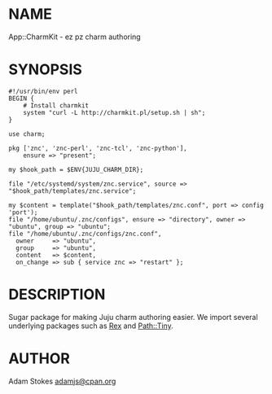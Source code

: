 # NAME

App::CharmKit - ez pz charm authoring

# SYNOPSIS

    #!/usr/bin/env perl
    BEGIN {
        # Install charmkit
        system "curl -L http://charmkit.pl/setup.sh | sh";
    }

    use charm;

    pkg ['znc', 'znc-perl', 'znc-tcl', 'znc-python'],
        ensure => "present";

    my $hook_path = $ENV{JUJU_CHARM_DIR};

    file "/etc/systemd/system/znc.service", source => "$hook_path/templates/znc.service";

    my $content = template("$hook_path/templates/znc.conf", port => config 'port');
    file "/home/ubuntu/.znc/configs", ensure => "directory", owner => "ubuntu", group => "ubuntu";
    file "/home/ubuntu/.znc/configs/znc.conf",
      owner     => "ubuntu",
      group     => "ubuntu",
      content   => $content,
      on_change => sub { service znc => "restart" };

# DESCRIPTION

Sugar package for making Juju charm authoring easier. We import several
underlying packages such as [Rex](https://metacpan.org/pod/Rex) and [Path::Tiny](https://metacpan.org/pod/Path::Tiny).

# AUTHOR

Adam Stokes <adamjs@cpan.org>
